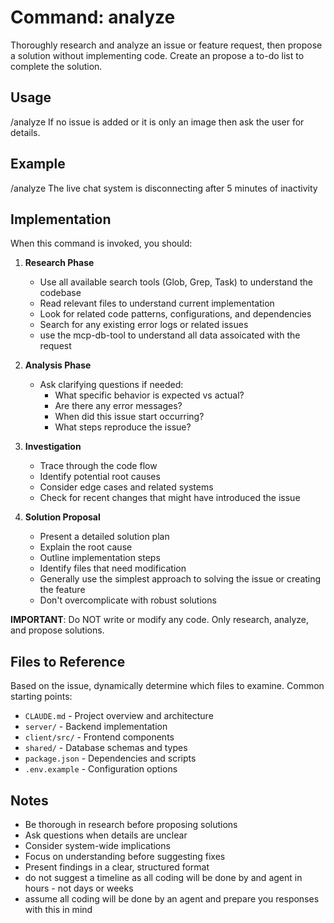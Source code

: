 # Command: analyze

Thoroughly research and analyze an issue or feature request, then propose a solution without implementing code. Create an propose a to-do list to complete the solution.

## Usage
/analyze <issue-description>
If no issue is added or it is only an image then ask the user for details. 

## Example
/analyze The live chat system is disconnecting after 5 minutes of inactivity

## Implementation

When this command is invoked, you should:

1. **Research Phase**
   - Use all available search tools (Glob, Grep, Task) to understand the codebase
   - Read relevant files to understand current implementation
   - Look for related code patterns, configurations, and dependencies
   - Search for any existing error logs or related issues
   - use the mcp-db-tool to understand all data assoicated with the request

2. **Analysis Phase**
   - Ask clarifying questions if needed:
     - What specific behavior is expected vs actual?
     - Are there any error messages?
     - When did this issue start occurring?
     - What steps reproduce the issue?
   
3. **Investigation**
   - Trace through the code flow
   - Identify potential root causes
   - Consider edge cases and related systems
   - Check for recent changes that might have introduced the issue

4. **Solution Proposal**
   - Present a detailed solution plan
   - Explain the root cause
   - Outline implementation steps
   - Identify files that need modification
   - Generally use the simplest approach to solving the issue or creating the feature
   - Don't overcomplicate with robust solutions 


**IMPORTANT**: Do NOT write or modify any code. Only research, analyze, and propose solutions.

## Files to Reference
Based on the issue, dynamically determine which files to examine. Common starting points:
- `CLAUDE.md` - Project overview and architecture
- `server/` - Backend implementation
- `client/src/` - Frontend components
- `shared/` - Database schemas and types
- `package.json` - Dependencies and scripts
- `.env.example` - Configuration options

## Notes
- Be thorough in research before proposing solutions
- Ask questions when details are unclear
- Consider system-wide implications
- Focus on understanding before suggesting fixes
- Present findings in a clear, structured format
- do not suggest a timeline as all coding will be done by and agent in hours - not days or weeks
- assume all coding will be done by an agent and prepare you responses with this in mind